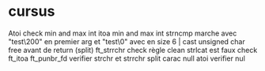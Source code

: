 # cursus
Atoi check min and max int
itoa min and max int
strncmp marche avec "test\200" en premier arg et "test\0" avec en size 6 | cast unsigned char
free avant de return (split)
ft_strrchr check
règle clean
strlcat est faux
check ft_itoa ft_punbr_fd
verifier strchr et strrchr
split carac null
atoi verifier nul 
